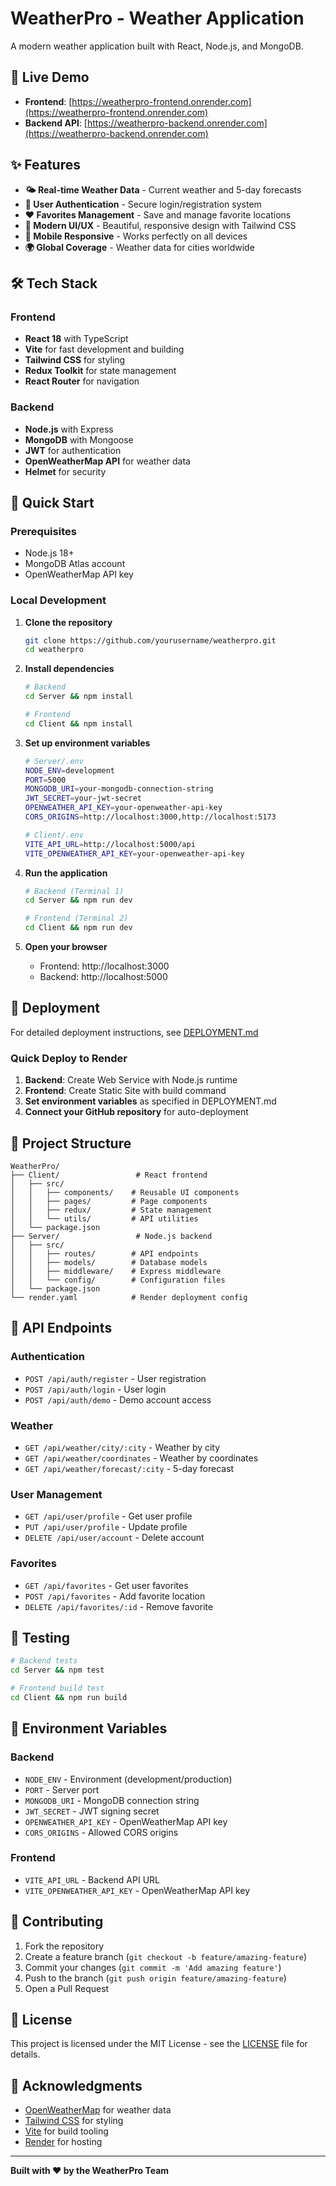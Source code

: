# WeatherPro - Weather Application

A modern weather application built with React, Node.js, and MongoDB.

## 🚀 Live Demo

- **Frontend**: [https://weatherpro-frontend.onrender.com](https://weatherpro-frontend.onrender.com)
- **Backend API**: [https://weatherpro-backend.onrender.com](https://weatherpro-backend.onrender.com)

## ✨ Features

- **🌤️ Real-time Weather Data** - Current weather and 5-day forecasts
- **🔐 User Authentication** - Secure login/registration system
- **❤️ Favorites Management** - Save and manage favorite locations
- **🎨 Modern UI/UX** - Beautiful, responsive design with Tailwind CSS
- **📱 Mobile Responsive** - Works perfectly on all devices
- **🌍 Global Coverage** - Weather data for cities worldwide

## 🛠️ Tech Stack

### Frontend
- **React 18** with TypeScript
- **Vite** for fast development and building
- **Tailwind CSS** for styling
- **Redux Toolkit** for state management
- **React Router** for navigation

### Backend
- **Node.js** with Express
- **MongoDB** with Mongoose
- **JWT** for authentication
- **OpenWeatherMap API** for weather data
- **Helmet** for security

## 🚀 Quick Start

### Prerequisites
- Node.js 18+ 
- MongoDB Atlas account
- OpenWeatherMap API key

### Local Development

1. **Clone the repository**
   ```bash
   git clone https://github.com/yourusername/weatherpro.git
   cd weatherpro
   ```

2. **Install dependencies**
   ```bash
   # Backend
   cd Server && npm install
   
   # Frontend
   cd Client && npm install
   ```

3. **Set up environment variables**
   ```bash
   # Server/.env
   NODE_ENV=development
   PORT=5000
   MONGODB_URI=your-mongodb-connection-string
   JWT_SECRET=your-jwt-secret
   OPENWEATHER_API_KEY=your-openweather-api-key
   CORS_ORIGINS=http://localhost:3000,http://localhost:5173
   
   # Client/.env
   VITE_API_URL=http://localhost:5000/api
   VITE_OPENWEATHER_API_KEY=your-openweather-api-key
   ```

4. **Run the application**
   ```bash
   # Backend (Terminal 1)
   cd Server && npm run dev
   
   # Frontend (Terminal 2)
   cd Client && npm run dev
   ```

5. **Open your browser**
   - Frontend: http://localhost:3000
   - Backend: http://localhost:5000

## 🚀 Deployment

For detailed deployment instructions, see [DEPLOYMENT.md](./DEPLOYMENT.md)

### Quick Deploy to Render

1. **Backend**: Create Web Service with Node.js runtime
2. **Frontend**: Create Static Site with build command
3. **Set environment variables** as specified in DEPLOYMENT.md
4. **Connect your GitHub repository** for auto-deployment

## 📁 Project Structure

```
WeatherPro/
├── Client/                 # React frontend
│   ├── src/
│   │   ├── components/    # Reusable UI components
│   │   ├── pages/         # Page components
│   │   ├── redux/         # State management
│   │   └── utils/         # API utilities
│   └── package.json
├── Server/                 # Node.js backend
│   ├── src/
│   │   ├── routes/        # API endpoints
│   │   ├── models/        # Database models
│   │   ├── middleware/    # Express middleware
│   │   └── config/        # Configuration files
│   └── package.json
└── render.yaml            # Render deployment config
```

## 🔐 API Endpoints

### Authentication
- `POST /api/auth/register` - User registration
- `POST /api/auth/login` - User login
- `POST /api/auth/demo` - Demo account access

### Weather
- `GET /api/weather/city/:city` - Weather by city
- `GET /api/weather/coordinates` - Weather by coordinates
- `GET /api/weather/forecast/:city` - 5-day forecast

### User Management
- `GET /api/user/profile` - Get user profile
- `PUT /api/user/profile` - Update profile
- `DELETE /api/user/account` - Delete account

### Favorites
- `GET /api/favorites` - Get user favorites
- `POST /api/favorites` - Add favorite location
- `DELETE /api/favorites/:id` - Remove favorite

## 🧪 Testing

```bash
# Backend tests
cd Server && npm test

# Frontend build test
cd Client && npm run build
```

## 📝 Environment Variables

### Backend
- `NODE_ENV` - Environment (development/production)
- `PORT` - Server port
- `MONGODB_URI` - MongoDB connection string
- `JWT_SECRET` - JWT signing secret
- `OPENWEATHER_API_KEY` - OpenWeatherMap API key
- `CORS_ORIGINS` - Allowed CORS origins

### Frontend
- `VITE_API_URL` - Backend API URL
- `VITE_OPENWEATHER_API_KEY` - OpenWeatherMap API key

## 🤝 Contributing

1. Fork the repository
2. Create a feature branch (`git checkout -b feature/amazing-feature`)
3. Commit your changes (`git commit -m 'Add amazing feature'`)
4. Push to the branch (`git push origin feature/amazing-feature`)
5. Open a Pull Request

## 📄 License

This project is licensed under the MIT License - see the [LICENSE](LICENSE) file for details.

## 🙏 Acknowledgments

- [OpenWeatherMap](https://openweathermap.org/) for weather data
- [Tailwind CSS](https://tailwindcss.com/) for styling
- [Vite](https://vitejs.dev/) for build tooling
- [Render](https://render.com/) for hosting

---

**Built with ❤️ by the WeatherPro Team**
